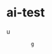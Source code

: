  # ai-test 
  u
 
            g   
 

  
                     
                        
            
                     
    
     
 
